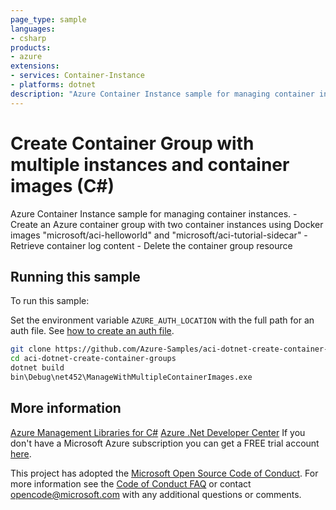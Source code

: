 ```yaml
---
page_type: sample
languages:
- csharp
products:
- azure
extensions:
- services: Container-Instance
- platforms: dotnet
description: "Azure Container Instance sample for managing container instances."
---
```


# Create Container Group with multiple instances and container images (C#)

 Azure Container Instance sample for managing container instances.
    - Create an Azure container group with two container instances using Docker images "microsoft/aci-helloworld" and "microsoft/aci-tutorial-sidecar"
    - Retrieve container log content
    - Delete the container group resource


## Running this sample

To run this sample:

Set the environment variable `AZURE_AUTH_LOCATION` with the full path for an auth file. See [how to create an auth file](https://github.com/Azure/azure-libraries-for-net/blob/master/AUTH.md).

```bash
git clone https://github.com/Azure-Samples/aci-dotnet-create-container-groups.git
cd aci-dotnet-create-container-groups
dotnet build
bin\Debug\net452\ManageWithMultipleContainerImages.exe
```

## More information

[Azure Management Libraries for C#](https://github.com/Azure/azure-sdk-for-net/tree/Fluent)
[Azure .Net Developer Center](https://azure.microsoft.com/en-us/develop/net/)
If you don't have a Microsoft Azure subscription you can get a FREE trial account [here](http://go.microsoft.com/fwlink/?LinkId=330212).

This project has adopted the [Microsoft Open Source Code of Conduct](https://opensource.microsoft.com/codeofconduct/). For more information see the [Code of Conduct FAQ](https://opensource.microsoft.com/codeofconduct/faq/) or contact [opencode@microsoft.com](mailto:opencode@microsoft.com) with any additional questions or comments.

